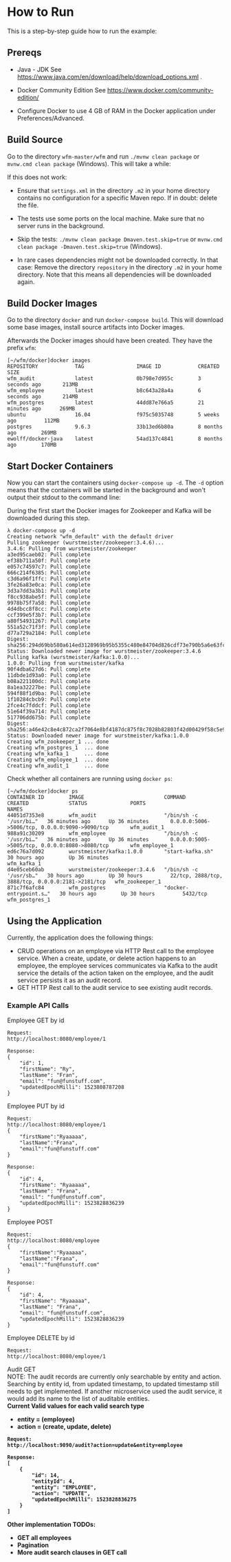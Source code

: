 # How to Run

This is a step-by-step guide how to run the example:

## Prereqs

* Java - JDK 
   See https://www.java.com/en/download/help/download_options.xml .

* Docker Community Edition
   See https://www.docker.com/community-edition/

* Configure Docker to use 4 GB of RAM in the Docker application under
   Preferences/Advanced.

## Build Source

Go to the directory `wfm-master/wfm` and run `./mvnw clean
package` or `mvnw.cmd clean package` (Windows). This will take a while:

If this does not work:

* Ensure that `settings.xml` in the directory `.m2` in your home
directory contains no configuration for a specific Maven repo. If in
doubt: delete the file.

* The tests use some ports on the local machine. Make sure that no
server runs in the background.

* Skip the tests: `./mvnw clean package Dmaven.test.skip=true` or
  `mvnw.cmd clean package -Dmaven.test.skip=true` (Windows).

* In rare cases dependencies might not be downloaded correctly. In
  that case: Remove the directory `repository` in the directory `.m2`
  in your home directory. Note that this means all dependencies will
  be downloaded again.

## Build Docker Images

Go to the directory `docker` and run `docker-compose build`. This will 
download some base images, install source artifacts into Docker images.

Afterwards the Docker images should have been created. They have the prefix
`wfm`:

```
[~/wfm/docker]docker images 
REPOSITORY            TAG                 IMAGE ID            CREATED             SIZE
wfm_audit             latest              0b798e7d955c        3 seconds ago       213MB
wfm_employee          latest              b8c643a28a4a        6 seconds ago       214MB
wfm_postgres          latest              44dd87e766a5        21 minutes ago      269MB
ubuntu                16.04               f975c5035748        5 weeks ago         112MB
postgres              9.6.3               33b13ed6b80a        8 months ago        269MB
ewolff/docker-java    latest              54ad137c4841        8 months ago        170MB
```

## Start Docker Containers
Now you can start the containers using `docker-compose up -d`. The
`-d` option means that the containers will be started in the
background and won't output their stdout to the command line:

During the first start the Docker images for Zookeeper and Kafka will be downloaded during this step.
```
λ docker-compose up -d
Creating network "wfm_default" with the default driver
Pulling zookeeper (wurstmeister/zookeeper:3.4.6)...
3.4.6: Pulling from wurstmeister/zookeeper
a3ed95caeb02: Pull complete
ef38b711a50f: Pull complete
e057c74597c7: Pull complete
666c214f6385: Pull complete
c3d6a96f1ffc: Pull complete
3fe26a83e0ca: Pull complete
3d3a7dd3a3b1: Pull complete
f8cc938abe5f: Pull complete
9978b75f7a58: Pull complete
4d4dbcc8f8cc: Pull complete
ccf399e5f3b7: Pull complete
a80f54931267: Pull complete
551a52c71f3f: Pull complete
d77a729a2184: Pull complete
Digest: sha256:294d69bb580a614ed3128969b95b5355c480e84704d826cdf73e790b5a6e63fc
Status: Downloaded newer image for wurstmeister/zookeeper:3.4.6
Pulling kafka (wurstmeister/kafka:1.0.0)...
1.0.0: Pulling from wurstmeister/kafka
90f4dba627d6: Pull complete
11dbde1d93a0: Pull complete
b08a221100dc: Pull complete
8a1ea32227be: Pull complete
594f88f1d9ba: Pull complete
1f10284cbcb9: Pull complete
2fce4c7fddcf: Pull complete
51e64f39a714: Pull complete
517706dd675b: Pull complete
Digest: sha256:a46e42c8e4c872ca2f7064e8bf4187dc875f8c7028b82803f42d00429f58c5e9
Status: Downloaded newer image for wurstmeister/kafka:1.0.0
Creating wfm_zookeeper_1 ... done
Creating wfm_postgres_1  ... done
Creating wfm_kafka_1     ... done
Creating wfm_employee_1  ... done
Creating wfm_audit_1     ... done
```

Check whether all containers are running using `docker ps`:


```
[~/wfm/docker]docker ps
CONTAINER ID        IMAGE                          COMMAND                  CREATED             STATUS              PORTS                                                NAMES
44051d7353e8        wfm_audit                      "/bin/sh -c '/usr/bi…"   36 minutes ago      Up 36 minutes       0.0.0.0:5006->5006/tcp, 0.0.0.0:9090->9090/tcp       wfm_audit_1
988a91c30209        wfm_employee                   "/bin/sh -c '/usr/bi…"   36 minutes ago      Up 36 minutes       0.0.0.0:5005->5005/tcp, 0.0.0.0:8080->8080/tcp       wfm_employee_1
ed6c76a7d092        wurstmeister/kafka:1.0.0       "start-kafka.sh"         30 hours ago        Up 36 minutes                                                            wfm_kafka_1
d4e05ceb60ab        wurstmeister/zookeeper:3.4.6   "/bin/sh -c '/usr/sb…"   30 hours ago        Up 30 hours         22/tcp, 2888/tcp, 3888/tcp, 0.0.0.0:2181->2181/tcp   wfm_zookeeper_1
871c7f6afc84        wfm_postgres                   "docker-entrypoint.s…"   30 hours ago        Up 30 hours         5432/tcp                                             wfm_postgres_1
```

## Using the Application

Currently, the application does the following things:
* CRUD operations on an employee via HTTP Rest call to the employee service.
When a create, update, or delete action happens to an employee, the
employee services communicates via Kafka to the audit service the details
of the action taken on the employee, and the audit service persists it as an
audit record.
* GET HTTP Rest call to the audit service to see existing audit records.

### Example API Calls
Employee GET by id

```
Request:
http://localhost:8080/employee/1

Response:
{
    "id": 1,
    "firstName": "Ry",
    "lastName": "Fran",
    "email": "fun@funstuff.com",
    "updatedEpochMilli": 1523808787208
}
```


Employee PUT by id

```
Request:
http://localhost:8080/employee/1
{
	"firstName":"Ryaaaaa",
	"lastName":"Frana",
	"email":"fun@funstuff.com"
}

Response:
{
    "id": 4,
    "firstName": "Ryaaaaa",
    "lastName": "Frana",
    "email": "fun@funstuff.com",
    "updatedEpochMilli": 1523828836239
}
```

Employee POST

```
Request:
http://localhost:8080/employee
{
    "firstName":"Ryaaaaa",
    "lastName":"Frana",
    "email":"fun@funstuff.com"
}

Response:
{
    "id": 4,
    "firstName": "Ryaaaaa",
    "lastName": "Frana",
    "email": "fun@funstuff.com",
    "updatedEpochMilli": 1523828836239
}
```

Employee DELETE by id

```
Request:
http://localhost:8080/employee/1
```

Audit GET<br>
NOTE: The audit records are currently only searchable by entity and
action. Searching by entity id, from updated timestamp, to updated
timestamp still needs to get implemented. If another microservice
used the audit service, it would add its name to the list of auditable
entities.<br>
<b>Current Valid values for each valid search type<b>
* entity = (employee)
* action = (create, update, delete)

```
Request:
http://localhost:9090/audit?action=update&entity=employee

Response:
[
    {
        "id": 14,
        "entityId": 4,
        "entity": "EMPLOYEE",
        "action": "UPDATE",
        "updatedEpochMilli": 1523828836275
    }
]
```


Other implementation TODOs:
* GET all employees
* Pagination
* More audit search clauses in GET call
